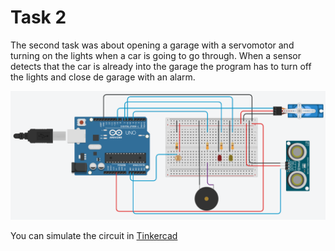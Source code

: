 # Task 2 

The second task was about opening a garage with a servomotor and turning on the lights when a car is going to go through. When a sensor detects that the car is already into the garage the program has to turn off the lights and close de garage with an alarm.

![alt text](Garage.png "Circuit")

You can simulate the circuit in [Tinkercad](https://www.tinkercad.com/things/0wwYagGQ37i-garage)